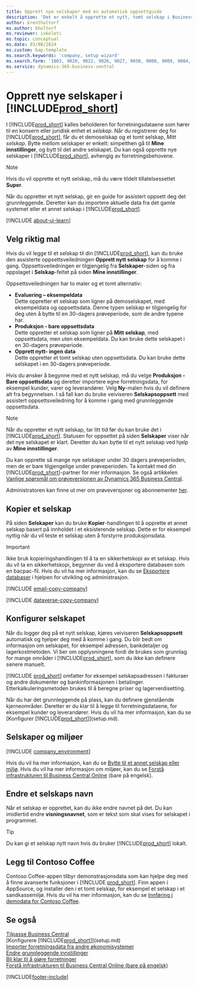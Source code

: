 ```yaml
---
title: Opprett nye selskaper med en automatisk oppsettguide
description: 'Det er enkelt å opprette et nytt, tomt selskap i Business Central. En guide for assistert oppsett hjelper deg gjennom trinnene, og du kan importere forretningsdataene.'
author: brentholtorf
ms.author: bholtorf
ms.reviewer: ivkoleti
ms.topic: conceptual
ms.date: 03/08/2024
ms.custom: bap-template
ms.search.keywords: 'company, setup wizard'
ms.search.form: '1803, 9020, 9022, 9026, 9027, 9030, 9000, 9009, 9004, 9005, 9024, 9006, 9007, 9010, 9016, 9017'
ms.service: dynamics-365-business-central
---
```

# Opprett nye selskaper i [!INCLUDE[prod_short](includes/prod_short.md)]

I [!INCLUDE[prod_short](includes/prod_short.md)] kalles beholderen for forretningsdataene som hører til en konsern eller juridisk enhet et *selskap*. Når du registrerer deg for [!INCLUDE[prod_short](includes/prod_short.md)], får du et demoselskap og et tomt selskap, *Mitt selskap*. Bytte mellom selskaper er enkelt: simpelthen gå til **Mine innstillinger**, og bytt til det andre selskapet. Du kan også opprette nye selskaper i [!INCLUDE[prod_short](includes/prod_short.md)], avhengig av forretningsbehovene.  

> [!NOTE]
> Hvis du vil opprette et nytt selskap, må du være tildelt tillatelsessettet **Super**.

Når du oppretter et nytt selskap, gir en guide for assistert oppsett deg det grunnleggende. Deretter kan du importere aktuelle data fra det gamle systemet eller et annet selskap i [!INCLUDE[prod_short](includes/prod_short.md)].  

[!INCLUDE [about-ui-learn](includes/about-ui-learn.md)]

## Velg riktig mal

Hvis du vil legge til et selskap til din [!INCLUDE[prod_short](includes/prod_short.md)], kan du bruke den assisterte oppsettsveiledningen **Opprett nytt selskap** for å komme i gang. Oppsettsveiledningen er tilgjengelig fra **Selskaper**-siden og fra oppslaget i **Selskap**-feltet på siden **Mine innstillinger**.  

Oppsettsveiledningen har to maler og et tomt alternativ:

- **Evaluering – eksempeldata**  
    Dette oppretter et selskap som ligner på demoselskapet, med eksempeldata og oppsettsdata. Denne typen selskap er tilgjengelig for deg uten å bytte til en 30-dagers prøveperiode, som de andre typene har.  
- **Produksjon - bare oppsettsdata**  
    Dette oppretter et selskap som ligner på **Mitt selskap**, med oppsettsdata, men uten eksempeldata. Du kan bruke dette selskapet i en 30-dagers prøveperiode.  
- **Opprett nytt- ingen data**  
    Dette oppretter et tomt selskap uten oppsettsdata. Du kan bruke dette selskapet i en 30-dagers prøveperiode.  

Hvis du ønsker å begynne med et nytt selskap, må du velge **Produksjon - Bare oppsettsdata** og deretter importere egne forretningsdata, for eksempel kunder, varer og leverandører. Velg **Ny**-malen hvis du vil definere alt fra begynnelsen. I så fall kan du bruke veiviseren **Selskapsoppsett** med assistert oppsettsveiledning for å komme i gang med grunnleggende oppsettsdata.  

> [!NOTE]  
> Når du oppretter et nytt selskap, tar litt tid før du kan bruke det i [!INCLUDE[prod_short](includes/prod_short.md)]. Statusen for oppsettet på siden **Selskaper** viser når det nye selskapet er klart. Deretter du kan bytte til et nytt selskap ved hjelp av **Mine innstillinger**.  

Du kan opprette så mange nye selskaper under 30 dagers prøveperioden, men de er bare tilgjengelige under prøveperioden. Ta kontakt med din [!INCLUDE[prod_short](includes/prod_short.md)]-partner for mer informasjon. Se også artikkelen [Vanlige spørsmål om prøveversjonen av Dynamics 365 Business Central](trial-faq.md).  

Administratoren kan finne ut mer om prøveversjoner og abonnementer [her](/dynamics365/business-central/dev-itpro/administration/trials-subscriptions).  

## Kopier et selskap

På siden **Selskaper** kan du bruke **Kopier**-handlingen til å opprette et annet selskap basert på innholdet i et eksisterende selskap. Dette er for eksempel nyttig når du vil teste et selskap uten å forstyrre produksjonsdata.

> [!Important]
> Ikke bruk kopieringshandlingen til å ta en sikkerhetskopi av et selskap. Hvis du vil ta en sikkerhetskopi, begynner du ved å eksportere databasen som en bacpac-fil. Hvis du vil ha mer informasjon, kan du se [Eksportere databaser](/dynamics365/business-central/dev-itpro/administration/tenant-admin-center-database-export) i hjelpen for utvikling og administrasjon.

[!INCLUDE [email-copy-company](includes/email-copy-company.md)]

[!INCLUDE [dataverse-copy-company](includes/dataverse-copy-company.md)]

## Konfigurer selskapet

Når du logger deg på et nytt selskap, kjøres veiviseren **Selskapsoppsett** automatisk og hjelper deg med å komme i gang. Du blir bedt om informasjon om selskapet, for eksempel adressen, bankdetaljer og lagerkostmetoden. Vi ber om opplysningene fordi de brukes som grunnlag for mange områder i [!INCLUDE[prod_short](includes/prod_short.md)], som du ikke kan definere senere manuelt.  

[!INCLUDE [prod_short](includes/prod_short.md)] omfatter for eksempel selskapsadressen i fakturaer og andre dokumenter og bankinformasjonen i betalinger. Etterkalkuleringsmetoden brukes til å beregne priser og lagerverdisetting.  

Når du har det grunnleggende på plass, kan du definere gjenstående kjerneområder. Deretter er du klar til å legge til forretningsdataene, for eksempel kunder og leverandører. Hvis du vil ha mer informasjon, kan du se [Konfigurer [!INCLUDE[prod_short](includes/prod_short.md)]](setup.md).  

## Selskaper og miljøer

[!INCLUDE [company_environment](includes/company_environment.md)]

Hvis du vil ha mer informasjon, kan du se [Bytte til et annet selskap eller miljø](ui-organization-switch.md). Hvis du vil ha mer informasjon om miljøer, kan du se [Forstå infrastrukturen til Business Central Online](/dynamics365/business-central/dev-itpro/administration/tenant-environment-topology) (bare på engelsk).  

## Endre et selskaps navn

Når et selskap er opprettet, kan du ikke endre navnet på det. Du kan imidlertid endre **visningsnavnet**, som er tekst som skal vises for selskapet i programmet.  

> [!TIP]
> Du kan gi et selskap nytt navn hvis du bruker [!INCLUDE[prod_short](includes/prod_short.md)] lokalt.

## Legg til Contoso Coffee

Contoso Coffee-appen tilbyr demonstrasjonsdata som kan hjelpe deg med å finne avanserte funksjoner i [!INCLUDE [prod_short](includes/prod_short.md)]. Finn appen i AppSource, og installer den i et tomt selskap, for eksempel et selskap i et sandkassemiljø. Hvis du vil ha mer informasjon, kan du se [Innføring i demodata for Contoso Coffee](contoso-coffee/contoso-coffee-intro.md).  

## Se også

[Tilpasse Business Central](ui-customizing-overview.md)  
[Konfigurere [!INCLUDE[prod_short](includes/prod_short.md)]](setup.md)  
[Importer forretningsdata fra andre økonomisystemer](across-import-data-configuration-packages.md)  
[Endre grunnleggende innstillinger](ui-change-basic-settings.md)  
[Bli klar til å gjøre forretninger](ui-get-ready-business.md)  
[Forstå infrastrukturen til Business Central Online (bare på engelsk)](/dynamics365/business-central/dev-itpro/administration/tenant-environment-topology)  


[!INCLUDE[footer-include](includes/footer-banner.md)]
